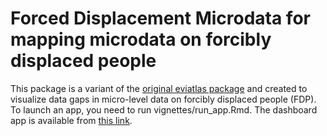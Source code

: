 # Forced Displacement Microdata for mapping microdata on forcibly displaced people

This package is a variant of the [original eviatlas package](https://github.com/ESHackathon/eviatlas) and created to visualize data gaps in micro-level data on forcibly displaced people (FDP). To launch an app, you need to run vignettes/run_app.Rmd. The dashboard app is available from [this link](https://wbg-poverty-gp.shinyapps.io/FDPDataAtlas/). 
